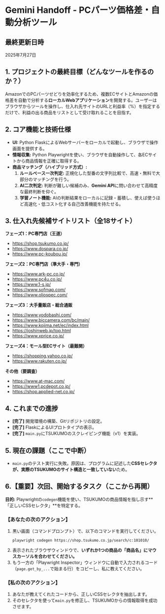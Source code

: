 # Gemini Handoff - PCパーツ価格差・自動分析ツール

## 最終更新日時
2025年7月27日

## 1. プロジェクトの最終目標（どんなツールを作るのか？）
AmazonでのPCパーツせどりを効率化するため、複数ECサイトとAmazonの価格差を自動で分析する**ローカルWebアプリケーション**を開発する。ユーザーはブラウザからツールを操作し、仕入れ先サイトのURLと利益率（%）を指定するだけで、利益の出る商品をリストとして受け取れることを目指す。

## 2. コア機能と技術仕様
- **UI:** Python FlaskによるWebサーバーをローカルで起動し、ブラウザで操作画面を提供する。
- **情報収集:** Python Playwrightを使い、ブラウザを自動操作して、各ECサイトから商品情報を正確に取得する。
- **商品マッチング（ハイブリッド方式）:**
  1.  **ルールベース一次判定:** 正規化した型番の文字列比較で、高速・無料で大部分のマッチングを行う。
  2.  **AI二次判定:** 判断が難しい候補のみ、**Gemini API**に問い合わせて高精度な最終判断を仰ぐ。
  3.  **学習ノート機能:** AIの判断結果をローカルに記録・蓄積し、使えば使うほど高速化・低コスト化する自己改善機能を持たせる。

## 3. 仕入れ先候補サイトリスト（全18サイト）
**フェーズ1：PC専門店（王道）**
- https://shop.tsukumo.co.jp/
- https://www.dospara.co.jp/
- https://www.pc-koubou.jp/

**フェーズ2：PC専門店（準大手・専門）**
- https://www.ark-pc.co.jp/
- https://www.pc4u.co.jp/
- https://www.1-s.jp/
- https://www.sofmap.com/
- https://www.oliospec.com/

**フェーズ3：大手量販店・総合通販**
- https://www.yodobashi.com/
- https://www.biccamera.com/bc/main/
- https://www.kojima.net/ec/index.html
- https://joshinweb.jp/top.html
- https://www.xprice.co.jp/

**フェーズ4：モール型ECサイト（最難関）**
- https://shopping.yahoo.co.jp/
- https://www.rakuten.co.jp/

**その他（要調査）**
- https://www.at-mac.com/
- https://www1.pcdepot.co.jp/
- https://shop.applied-net.co.jp/

## 4. これまでの進捗
- **[完了]** 開発環境の構築、Gitリポジトリの設定。
- **[完了]** FlaskによるUIプロトタイプの表示。
- **[完了]** `main.py`にTSUKUMOのスクレイピング機能（v1）を実装。

## 5. 現在の課題（ここで中断）
- `main.py`のテスト実行に失敗。原因は、プログラムに記述した**CSSセレクタが、実際のTSUKUMOのサイト構造と一致していない**ため。

## 6.【重要】次回、開始するタスク（ここから再開）
**目的:** Playwrightの`codegen`機能を使い、TSUKUMOの商品情報を指し示す**「正しいCSSセレクタ」**を特定する。

### 【あなたの次のアクション】
1.  黒い画面（コマンドプロンプト）で、以下のコマンドを実行してください。
    ```
    playwright codegen https://shop.tsukumo.co.jp/search/c:101010/
    ```
2.  表示されたブラウザウィンドウで、**いずれか1つの商品の「商品名」にマウスカーソルを合わせてください。**
3.  もう一方の「Playwright Inspector」ウィンドウに自動で入力されるコード（`page.get_by_...`で始まる行）をコピーし、私に教えてください。

### 【私の次のアクション】
1.  あなたが教えてくれたコードから、正しいCSSセレクタを抽出します。
2.  そのセレクタを使って`main.py`を修正し、TSUKUMOからの情報取得を成功させます。